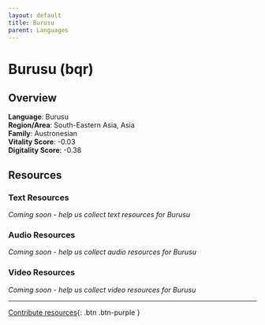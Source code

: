 ```yaml
---
layout: default
title: Burusu
parent: Languages
---
```


# Burusu (bqr)

## Overview

**Language**: Burusu  
**Region/Area**: South-Eastern Asia, Asia  
**Family**: Austronesian  
**Vitality Score**: -0.03  
**Digitality Score**: -0.38  

## Resources

### Text Resources
*Coming soon - help us collect text resources for Burusu*

### Audio Resources
*Coming soon - help us collect audio resources for Burusu*

### Video Resources
*Coming soon - help us collect video resources for Burusu*

---

[Contribute resources](https://fairtrain.github.io/){: .btn .btn-purple }
